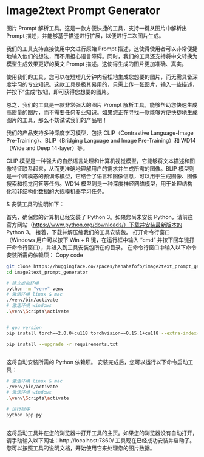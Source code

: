 # Image2text Prompt Generator

图片 Prompt 解析工具。这是一款方便快捷的工具，支持一键从图片中解析出 Prompt 描述，并能够基于描述进行扩展，以便进行二次图片生成。

我们的工具支持直接使用中文进行原始 Prompt 描述，这使得使用者可以非常便捷地输入他们的想法，而不用担心语言障碍。同时，我们的工具还支持将中文转换为模型生成效果更好的英文 Prompt 描述。这使得生成的图片更加准确、真实。

使用我们的工具，您可以在短短几分钟内轻松地生成您想要的图片，而无需具备深度学习的专业知识。这款工具是极其易用的，只需上传一张图片，输入一些描述，并按下“生成”按钮，即可获得您想要的图片。

总之，我们的工具是一款非常强大的图片 Prompt 解析工具，能够帮助您快速生成高质量的图片，而不需要任何专业知识。如果您正在寻找一款能够方便快捷地生成图片的工具，那么不妨试试我们的产品吧！

我们的产品支持多种深度学习模型，包括 CLIP（Contrastive Language-Image Pre-Training）、BLIP（Bridging Language and Image Pre-Training）和 WD14（Wide and Deep 14-layer）等。

CLIP 模型是一种强大的自然语言处理和计算机视觉模型，它能够将文本描述和图像特征联系起来，从而更准确地理解用户的需求并生成所需的图像。BLIP 模型则是一个跨模态的预训练模型，它结合了语言和图像信息，可以用于生成图像、图像搜索和视觉问答等任务。WD14 模型则是一种深度神经网络模型，用于处理结构化和非结构化数据的大规模机器学习任务。

$ 安装工具的说明如下：

首先，确保您的计算机已经安装了 Python 3。如果您尚未安装 Python，请前往官方网站（https://www.python.org/downloads/）下载并安装最新版本的 Python 3。
接着，下载并解压缩我们的工具安装包。
打开命令行窗口（Windows 用户可以按下 Win + R 键，在运行框中输入 “cmd” 并按下回车键打开命令行窗口），并进入到工具安装包所在的目录。
在命令行窗口中输入以下命令安装所需的依赖项：
Copy code
```bash
git clone https://huggingface.co/spaces/hahahafofo/image2text_prompt_generator
cd image2text_prompt_generator

# 建立虚拟环境
python -m "venv" venv
# 激活环境 linux & mac 
./venv/bin/activate
# 激活环境 windows
.\venv\Scripts\activate


# gpu version
pip install torch==2.0.0+cu118 torchvision==0.15.1+cu118 --extra-index-url https://download.pytorch.org/whl/cu118

pip install --upgrade -r requirements.txt
  
```

这将自动安装所需的 Python 依赖项。
安装完成后，您可以运行以下命令启动工具：
```bash
# 激活环境 linux & mac
./venv/bin/activate
# 激活环境 windows
.\venv\Scripts\activate

# 运行程序
python app.py
    
```


这将启动工具并在您的浏览器中打开工具的主页。如果您的浏览器没有自动打开，请手动输入以下网址：http://localhost:7860/
工具现在已经成功安装并启动了。您可以按照工具的说明文档，开始使用它来处理您的图片数据。


